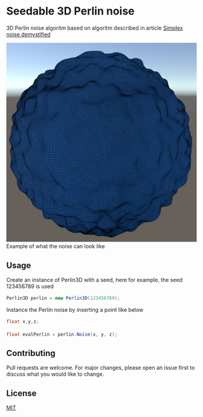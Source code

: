 # Seedable 3D Perlin noise

3D Perlin noise algoritm based on algoritm described in article [Simplex noise demystified](https://weber.itn.liu.se/~stegu/simplexnoise/simplexnoise.pdf)

![](https://github.com/Manfred-Hastmark/Seedable-3D-perlin-noise/blob/main/example.JPG?raw=true)
Example of what the noise can look like

## Usage

Create an instance of Perlin3D with a seed, here for example, the seed 123456789 is used

```csharp
Perlin3D perlin = new Perlin3D(123456789);
```

Instance the Perlin noise by inserting a point like below

```csharp
float x,y,z;

float evalPerlin = perlin.Noise(x, y, z);

```
## Contributing

Pull requests are welcome. For major changes, please open an issue first
to discuss what you would like to change.

## License

[MIT](https://choosealicense.com/licenses/mit/)

